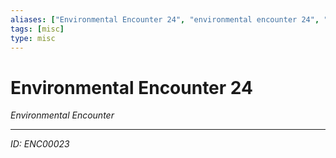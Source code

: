 ```yaml
---
aliases: ["Environmental Encounter 24", "environmental encounter 24", "24 Encounter Environmental"]
tags: [misc]
type: misc
---
```


# Environmental Encounter 24

*Environmental Encounter*

---
*ID: ENC00023*